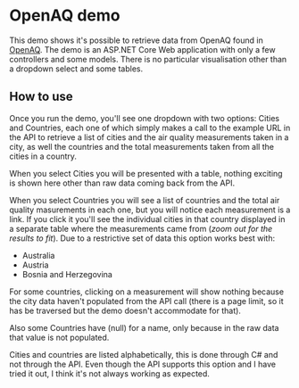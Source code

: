 # OpenAQ demo

This demo shows it's possible to retrieve data from OpenAQ found in [OpenAQ](https://docs.openaq.org/). The demo is an ASP.NET Core Web application with only a few controllers and some models. There is no particular visualisation other than a dropdown select and some tables. 

## How to use

Once you run the demo, you'll see one dropdown with two options: Cities and Countries, each one of which simply makes a call to the example URL in the API to retrieve a list of cities and the air quality measurements taken in a city, as well the countries and the total measurements taken from all the cities in a country. 

When you select Cities you will be presented with a table, nothing exciting is shown here other than raw data coming back from the API.

When you select Countries you will see a list of countries and the total air quality masurements in each one, but you will notice each measurement is a link. If you click it you'll see the individual cities in that country displayed in a separate table where the measurements came from (*zoom out for the results to fit*). Due to a restrictive set of data this option works best with:

 - Australia
 - Austria
 - Bosnia and Herzegovina

For some countries, clicking on a measurement will show nothing because the city data haven't populated from the API call (there is a page limit, so it has be traversed but the demo doesn't accommodate for that).

Also some Countries have (null) for a name, only because in the raw data that value is not populated. 
 
Cities and countries are listed alphabetically, this is done through C# and not through the API. Even though the API supports this option and I have tried it out, I think it's not always working as expected.
